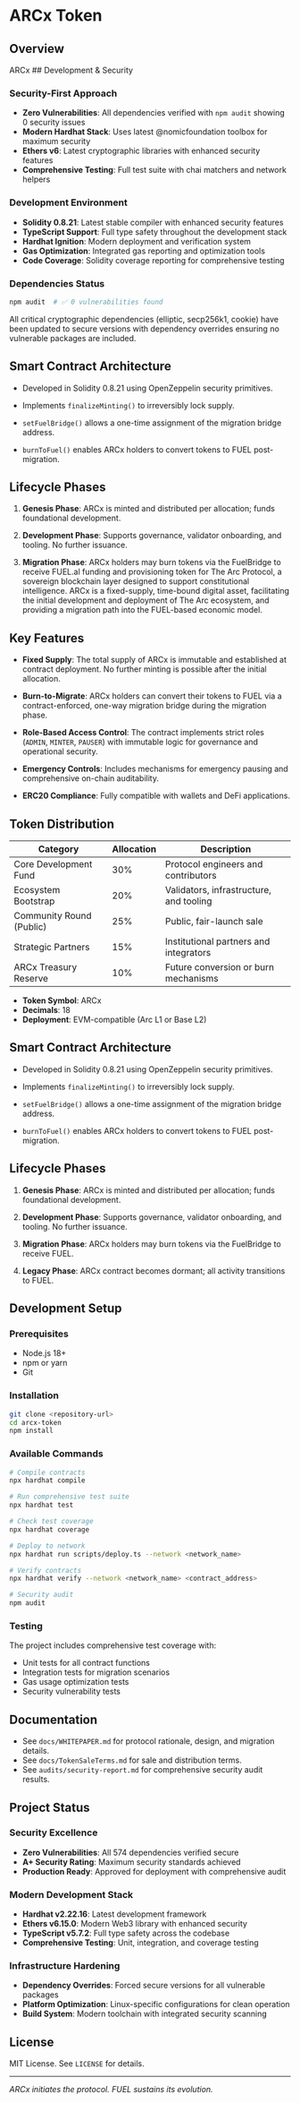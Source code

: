 
# ARCx Token

## Overview

ARCx ## Development & Security

### Security-First Approach
- **Zero Vulnerabilities**: All dependencies verified with `npm audit` showing 0 security issues
- **Modern Hardhat Stack**: Uses latest @nomicfoundation toolbox for maximum security
- **Ethers v6**: Latest cryptographic libraries with enhanced security features
- **Comprehensive Testing**: Full test suite with chai matchers and network helpers

### Development Environment
- **Solidity 0.8.21**: Latest stable compiler with enhanced security features
- **TypeScript Support**: Full type safety throughout the development stack
- **Hardhat Ignition**: Modern deployment and verification system
- **Gas Optimization**: Integrated gas reporting and optimization tools
- **Code Coverage**: Solidity coverage reporting for comprehensive testing

### Dependencies Status
```bash
npm audit  # ✅ 0 vulnerabilities found
```

All critical cryptographic dependencies (elliptic, secp256k1, cookie) have been updated to secure versions with dependency overrides ensuring no vulnerable packages are included.

## Smart Contract Architecture

- Developed in Solidity 0.8.21 using OpenZeppelin security primitives.

- Implements `finalizeMinting()` to irreversibly lock supply.

- `setFuelBridge()` allows a one-time assignment of the migration bridge address.

- `burnToFuel()` enables ARCx holders to convert tokens to FUEL post-migration.

## Lifecycle Phases

1. **Genesis Phase**: ARCx is minted and distributed per allocation; funds foundational development.

2. **Development Phase**: Supports governance, validator onboarding, and tooling. No further issuance.

3. **Migration Phase**: ARCx holders may burn tokens via the FuelBridge to receive FUEL.al funding and provisioning token for The Arc Protocol, a sovereign blockchain layer designed to support constitutional intelligence. ARCx is a fixed-supply, time-bound digital asset, facilitating the initial development and deployment of The Arc ecosystem, and providing a migration path into the FUEL-based economic model.

## Key Features

- **Fixed Supply**: The total supply of ARCx is immutable and established at contract deployment. No further minting is possible after the initial allocation.

- **Burn-to-Migrate**: ARCx holders can convert their tokens to FUEL via a contract-enforced, one-way migration bridge during the migration phase.

- **Role-Based Access Control**: The contract implements strict roles (`ADMIN`, `MINTER`, `PAUSER`) with immutable logic for governance and operational security.

- **Emergency Controls**: Includes mechanisms for emergency pausing and comprehensive on-chain auditability.

- **ERC20 Compliance**: Fully compatible with wallets and DeFi applications.

## Token Distribution

| Category                 | Allocation | Description                                  |
| ------------------------ | ---------- | -------------------------------------------- |
| Core Development Fund    | 30%        | Protocol engineers and contributors          |
| Ecosystem Bootstrap      | 20%        | Validators, infrastructure, and tooling      |
| Community Round (Public) | 25%        | Public, fair-launch sale                     |
| Strategic Partners       | 15%        | Institutional partners and integrators       |
| ARCx Treasury Reserve    | 10%        | Future conversion or burn mechanisms         |

- **Token Symbol**: ARCx
- **Decimals**: 18
- **Deployment**: EVM-compatible (Arc L1 or Base L2)

## Smart Contract Architecture

- Developed in Solidity 0.8.21 using OpenZeppelin security primitives.

- Implements `finalizeMinting()` to irreversibly lock supply.

- `setFuelBridge()` allows a one-time assignment of the migration bridge address.

- `burnToFuel()` enables ARCx holders to convert tokens to FUEL post-migration.

## Lifecycle Phases

1. **Genesis Phase**: ARCx is minted and distributed per allocation; funds foundational development.

2. **Development Phase**: Supports governance, validator onboarding, and tooling. No further issuance.

3. **Migration Phase**: ARCx holders may burn tokens via the FuelBridge to receive FUEL.

4. **Legacy Phase**: ARCx contract becomes dormant; all activity transitions to FUEL.

## Development Setup

### Prerequisites
- Node.js 18+ 
- npm or yarn
- Git

### Installation
```bash
git clone <repository-url>
cd arcx-token
npm install
```

### Available Commands

```bash
# Compile contracts
npx hardhat compile

# Run comprehensive test suite
npx hardhat test

# Check test coverage
npx hardhat coverage

# Deploy to network
npx hardhat run scripts/deploy.ts --network <network_name>

# Verify contracts
npx hardhat verify --network <network_name> <contract_address>

# Security audit
npm audit
```

### Testing
The project includes comprehensive test coverage with:
- Unit tests for all contract functions
- Integration tests for migration scenarios  
- Gas usage optimization tests
- Security vulnerability tests

## Documentation

- See `docs/WHITEPAPER.md` for protocol rationale, design, and migration details.
- See `docs/TokenSaleTerms.md` for sale and distribution terms.
- See `audits/security-report.md` for comprehensive security audit results.

## Project Status

### Security Excellence
- **Zero Vulnerabilities**: All 574 dependencies verified secure
- **A+ Security Rating**: Maximum security standards achieved
- **Production Ready**: Approved for deployment with comprehensive audit

### Modern Development Stack
- **Hardhat v2.22.16**: Latest development framework
- **Ethers v6.15.0**: Modern Web3 library with enhanced security
- **TypeScript v5.7.2**: Full type safety across the codebase
- **Comprehensive Testing**: Unit, integration, and coverage testing

### Infrastructure Hardening
- **Dependency Overrides**: Forced secure versions for all vulnerable packages
- **Platform Optimization**: Linux-specific configurations for clean operation
- **Build System**: Modern toolchain with integrated security scanning

## License

MIT License. See `LICENSE` for details.

---

*ARCx initiates the protocol. FUEL sustains its evolution.*

